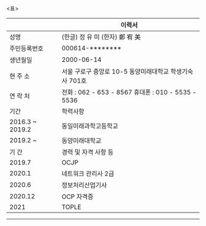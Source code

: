 <표>

||이력서|
|---|---|
|성명|(한글)    정  유  미  (한자)    鄭 宥 美|
|주민등록번호| 000614-******** |
|생년월일|2000-06-14|
|현 주 소|서울 구로구 중앙로 10-5 동양미래대학교 학생기숙사 701호|
|연 락 처|전화 :  062 - 653 - 8567 휴대폰 :  010 - 5535 - 5536|
|기간|학력사항|
|2016.3 ~ 2019.2|동일미래과학고등학교|
|2019.2 ~|동양미래대학교|
|기    간|경력 및 자격 사항 등|
|2019.7|OCJP|
|2020.1|네트워크 관리사 2급|
|2020.6|정보처리산업기사|
|2020.12|OCP 자격증|
|2021|TOPLE|

----
